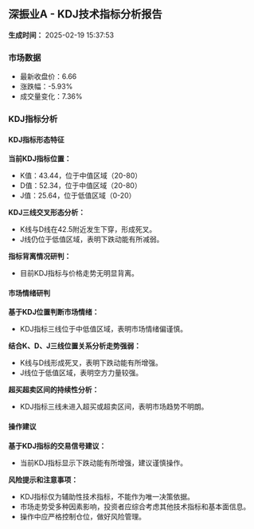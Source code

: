 ## 深振业A - KDJ技术指标分析报告

**生成时间：** 2025-02-19 15:37:53

### 市场数据

- 最新收盘价：6.66
- 涨跌幅：-5.93%
- 成交量变化：7.36%

### KDJ指标分析

#### KDJ指标形态特征

**当前KDJ指标位置：**

- K值：43.44，位于中值区域（20-80）
- D值：52.34，位于中值区域（20-80）
- J值：25.64，位于低值区域（0-20）

**KDJ三线交叉形态分析：**

- K线与D线在42.5附近发生下穿，形成死叉。
- J线仍位于低值区域，表明下跌动能有所减弱。

**指标背离情况研判：**

- 目前KDJ指标与价格走势无明显背离。

#### 市场情绪研判

**基于KDJ位置判断市场情绪：**

- KDJ指标三线位于中低值区域，表明市场情绪偏谨慎。

**结合K、D、J三线位置关系分析走势强弱：**

- K线与D线形成死叉，表明下跌动能有所增强。
- J线位于低值区域，表明空方力量较强。

**超买超卖区间的持续性分析：**

- KDJ指标三线未进入超买或超卖区间，表明市场趋势不明朗。

#### 操作建议

**基于KDJ指标的交易信号建议：**

- 当前KDJ指标显示下跌动能有所增强，建议谨慎操作。

**风险提示和注意事项：**

- KDJ指标仅为辅助性技术指标，不能作为唯一决策依据。
- 市场走势受多种因素影响，投资者应综合考虑其他技术指标和基本面信息。
- 操作中应严格控制仓位，做好风险管理。